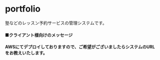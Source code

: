 # portfolio
<p>
  塾などのレッスン予約サービスの管理システムです。
</p>

<h4>■クライアント様向けのメッセージ<h4>
<p>
  AWSにてデプロイしておりますので、ご希望がございましたらシステムのURLをお教えいたします。
</p>

